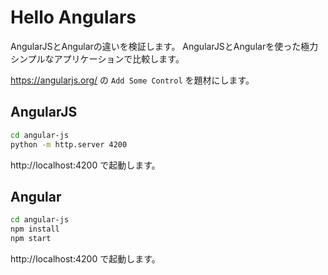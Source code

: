 # Hello Angulars

AngularJSとAngularの違いを検証します。
AngularJSとAngularを使った極力シンプルなアプリケーションで比較します。

https://angularjs.org/ の `Add Some Control` を題材にします。

## AngularJS

```sh
cd angular-js
python -m http.server 4200
```

http://localhost:4200 で起動します。

## Angular

```sh
cd angular-js
npm install
npm start
```

http://localhost:4200 で起動します。
